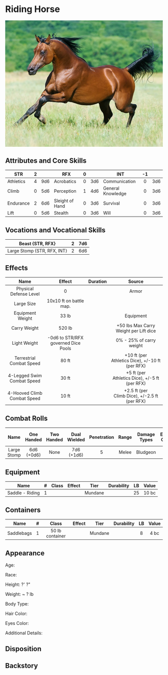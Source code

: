 # Riding Horse

![NotMyImage](RidingHorse.png)

## Attributes and Core Skills

| STR       | 2 |    | RFX             | 0 |    | INT               | -1 |    |
| --------- | :-: | :-: | --------------- | :-: | :-: | ----------------- | :-: | :-: |
| Athletics | 4 | 9d6 | Acrobatics      | 0 | 3d6 | Communication     | 0 | 3d6 |
| Climb     | 0 | 5d6 | Perception      | 1 | 4d6 | General Knowledge | 0 | 3d6 |
| Endurance | 2 | 6d6 | Sleight of Hand | 0 | 3d6 | Survival          | 0 | 3d6 |
| Lift      | 0 | 5d6 | Stealth         | 0 | 3d6 | Will              | 0 | 3d6 |

## Vocations and Vocational Skills

| Beast {STR, RFX}            | 2 | 7d6 |
| --------------------------- | :-: | :-: |
| Large Stomp {STR, RFX, INT} | 2 | 6d6 |

## Effects

|          Name          |             Effect             | Duration |                                                       Source                                                       |
| :---------------------: | :-----------------------------: | :------: | :-----------------------------------------------------------------------------------------------------------------: |
| Physical Defense Level |                0                |          |                                                        Armor                                                        |
|       Large Size       |     10x10 ft on battle map.     |          |                                                                                                                    |
|    Equipment Weight    |              33 lb              |          |                                                      Equipment                                                      |
| Carry Weight |             520 lb             |          | +50 lbs Max Carry Weight per Lift dice |
|      Light Weight      | -0d6 to STR/RFX governed Dice Pools |          |                                              0% - 25% of carry weight                                              |
| Terrestrial Combat Speed |              80 ft              |          |                              +10 ft (per Athletics Dice), +/-10 ft (per RFX)                              |
|   4-Legged Swim Combat Speed   |              30 ft              |          |                              +5 ft (per Athletics Dice), +/-5 ft (per RFX)                              |
|  4-Hooved Climb Combat Speed  |              10 ft              |          |                                 +2.5 ft (per Climb Dice), +/-2.5 ft (per RFX)                                 |

## Combat Rolls

|    Name    | One<br />Handed | Two<br />Handed | Dual<br />Wielded | Penetration | Range | Damage<br />Types | Engageable<br />Opponents | Area Of<br />Effect | Resource<br />Class |
| :---------: | :-------------: | :-------------: | :---------------: | :---------: | :---: | :---------------: | :-----------------------: | :-----------------: | :-----------------: |
| Large Stomp | 6d6<br />(+0d6) |      None      |  7d6<br />(+1d6)  |      5      | Melee |     Bludgeon     |           Rapid           |        None        |        None        |

## Equipment

| Name            | # | Class | Effect |  Tier  | Durability | LB | Value |
| --------------- | :-: | :---: | :----: | :-----: | :--------: | :-: | :---: |
| Saddle - Riding | 1 |      |        | Mundane |            | 25 | 10 bc |

## Containers

| Name       | # |      Class      | Effect |  Tier  | Durability | LB | Value |
| ---------- | :-: | :-------------: | :----: | :-----: | :--------: | :-: | :---: |
| Saddlebags | 1 | 50 lb container |        | Mundane |            | 8 | 4 bc |

## Appearance

Age:

Race:

Height: ?' ?"

Weight: ~ ? lb

Body Type:

Hair Color:

Eyes Color:

Additional Details:

## Disposition

## Backstory
